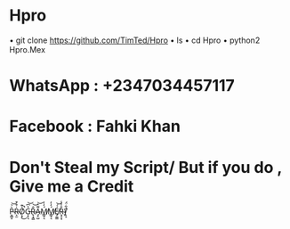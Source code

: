 # Hpro

• git clone https://github.com/TimTed/Hpro
• ls
• cd Hpro
• python2 Hpro.Mex

# WhatsApp : +2347034457117
# Facebook : Fahki Khan
# Don't Steal my Script/ But if you do , Give me a Credit
 

  
P̴̞͇̝̀͛͝R̴̝̫͑͒͒O̸͔͓͐͊̚͜G̵͎̙͉̔͆͝R̴̢͙͇̐͝A̴̡̠̺͌͛͝Ḿ̸͇̘͉̒̓Ḿ̸͇̘͉̒̓É̸̡̫͇́͝R̴͓̝͙͒̾̾)̸̙̝̽͋̈́



